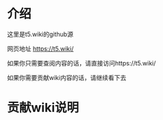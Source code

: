 # 介绍

这里是t5.wiki的github源

网页地址 https://t5.wiki/

如果你只需要查阅内容的话，请直接访问https://t5.wiki/

如果你需要贡献wiki内容的话，请继续看下去

# 贡献wiki说明
